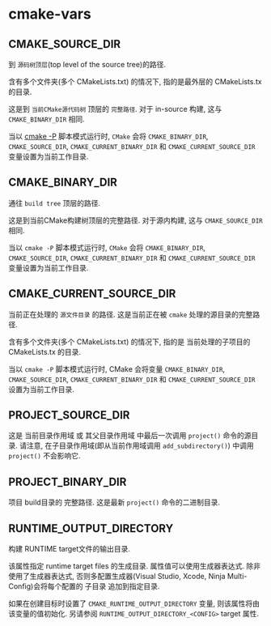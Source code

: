 # cmake-vars

## CMAKE_SOURCE_DIR

到 `源码树顶层`(top level of the source tree)的路径.

含有多个文件夹(多个 CMakeLists.txt) 的情况下,
指的是最外层的 CMakeLists.tx 的目录.

这是到 `当前CMake源代码树` 顶层的 `完整路径`.
对于 in-source 构建, 这与 `CMAKE_BINARY_DIR` 相同.

当以 [cmake -P][] 脚本模式运行时,
`CMake` 会将 `CMAKE_BINARY_DIR`, `CMAKE_SOURCE_DIR`, `CMAKE_CURRENT_BINARY_DIR` 和 `CMAKE_CURRENT_SOURCE_DIR`
变量设置为当前工作目录.

[cmake -P]: https://cmake.org/cmake/help/latest/manual/cmake.1.html#cmdoption-cmake-P

## CMAKE_BINARY_DIR

通往 `build tree` 顶层的路径.

这是到当前CMake构建树顶层的完整路径.
对于源内构建, 这与 `CMAKE_SOURCE_DIR` 相同.

当以 `cmake -P` 脚本模式运行时,
`CMake` 会将 `CMAKE_BINARY_DIR`, `CMAKE_SOURCE_DIR`, `CMAKE_CURRENT_BINARY_DIR` 和 `CMAKE_CURRENT_SOURCE_DIR`
变量设置为当前工作目录.

## CMAKE_CURRENT_SOURCE_DIR

当前正在处理的 `源文件目录` 的路径.
这是当前正在被 `cmake` 处理的源目录的完整路径.

含有多个文件夹(多个 CMakeLists.txt) 的情况下,
指的是 当前处理的子项目的 CMakeLists.tx 的目录.

当以 `cmake -P` 脚本模式运行时,
CMake 会将变量 `CMAKE_BINARY_DIR`, `CMAKE_SOURCE_DIR`,
`CMAKE_CURRENT_BINARY_DIR` 和 `CMAKE_CURRENT_SOURCE_DIR` 设置为当前工作目录.

## PROJECT_SOURCE_DIR

这是 当前目录作用域 或 其父目录作用域 中最后一次调用 `project()` 命令的源目录.
请注意, 在子目录作用域(即从当前作用域调用 `add_subdirectory()`) 中调用 `project()` 不会影响它.

## PROJECT_BINARY_DIR

项目 build目录的 完整路径.
这是最新 `project()` 命令的二进制目录.

## RUNTIME_OUTPUT_DIRECTORY

构建 RUNTIME target文件的输出目录.

该属性指定 runtime target files 的生成目录.
属性值可以使用生成器表达式.
除非使用了生成器表达式,
否则多配置生成器(Visual Studio, Xcode, Ninja Multi-Config)会将每个配置的 子目录 追加到指定目录.

如果在创建目标时设置了 `CMAKE_RUNTIME_OUTPUT_DIRECTORY` 变量, 则该属性将由该变量的值初始化.
另请参阅 `RUNTIME_OUTPUT_DIRECTORY_<CONFIG>` target 属性.
